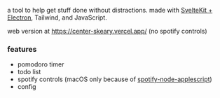 a tool to help get stuff done without distractions. made with [SvelteKit + Electron](https://github.com/FractalHQ/sveltekit-electron), Tailwind, and JavaScript.

web version at https://center-skeary.vercel.app/ (no spotify controls)

### features

- pomodoro timer
- todo list
- spotify controls (macOS only because of [spotify-node-applescript](https://github.com/andrehaveman/spotify-node-applescript))
- config
